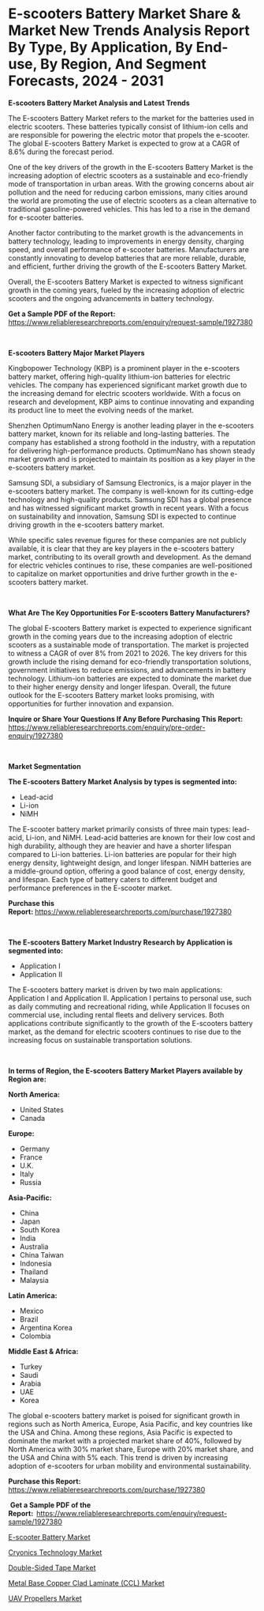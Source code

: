 <p><h1>E-scooters Battery Market Share & Market New Trends Analysis Report By Type, By Application, By End-use, By Region, And Segment Forecasts, 2024 - 2031</h1></p><p><strong>E-scooters Battery Market Analysis and Latest Trends</strong></p>
<p><p>The E-scooters Battery Market refers to the market for the batteries used in electric scooters. These batteries typically consist of lithium-ion cells and are responsible for powering the electric motor that propels the e-scooter. The global E-scooters Battery Market is expected to grow at a CAGR of 8.6% during the forecast period.</p><p>One of the key drivers of the growth in the E-scooters Battery Market is the increasing adoption of electric scooters as a sustainable and eco-friendly mode of transportation in urban areas. With the growing concerns about air pollution and the need for reducing carbon emissions, many cities around the world are promoting the use of electric scooters as a clean alternative to traditional gasoline-powered vehicles. This has led to a rise in the demand for e-scooter batteries.</p><p>Another factor contributing to the market growth is the advancements in battery technology, leading to improvements in energy density, charging speed, and overall performance of e-scooter batteries. Manufacturers are constantly innovating to develop batteries that are more reliable, durable, and efficient, further driving the growth of the E-scooters Battery Market.</p><p>Overall, the E-scooters Battery Market is expected to witness significant growth in the coming years, fueled by the increasing adoption of electric scooters and the ongoing advancements in battery technology.</p></p>
<p><strong>Get a Sample PDF of the Report:&nbsp;</strong> <a href="https://www.reliableresearchreports.com/enquiry/request-sample/1927380">https://www.reliableresearchreports.com/enquiry/request-sample/1927380</a></p>
<p>&nbsp;</p>
<p><strong>E-scooters Battery Major Market Players</strong></p>
<p><p>Kingbopower Technology (KBP) is a prominent player in the e-scooters battery market, offering high-quality lithium-ion batteries for electric vehicles. The company has experienced significant market growth due to the increasing demand for electric scooters worldwide. With a focus on research and development, KBP aims to continue innovating and expanding its product line to meet the evolving needs of the market.</p><p>Shenzhen OptimumNano Energy is another leading player in the e-scooters battery market, known for its reliable and long-lasting batteries. The company has established a strong foothold in the industry, with a reputation for delivering high-performance products. OptimumNano has shown steady market growth and is projected to maintain its position as a key player in the e-scooters battery market.</p><p>Samsung SDI, a subsidiary of Samsung Electronics, is a major player in the e-scooters battery market. The company is well-known for its cutting-edge technology and high-quality products. Samsung SDI has a global presence and has witnessed significant market growth in recent years. With a focus on sustainability and innovation, Samsung SDI is expected to continue driving growth in the e-scooters battery market.</p><p>While specific sales revenue figures for these companies are not publicly available, it is clear that they are key players in the e-scooters battery market, contributing to its overall growth and development. As the demand for electric vehicles continues to rise, these companies are well-positioned to capitalize on market opportunities and drive further growth in the e-scooters battery market.</p></p>
<p>&nbsp;</p>
<p><strong>What Are The Key Opportunities For E-scooters Battery Manufacturers?</strong></p>
<p><p>The global E-scooters Battery market is expected to experience significant growth in the coming years due to the increasing adoption of electric scooters as a sustainable mode of transportation. The market is projected to witness a CAGR of over 8% from 2021 to 2026. The key drivers for this growth include the rising demand for eco-friendly transportation solutions, government initiatives to reduce emissions, and advancements in battery technology. Lithium-ion batteries are expected to dominate the market due to their higher energy density and longer lifespan. Overall, the future outlook for the E-scooters Battery market looks promising, with opportunities for further innovation and expansion.</p></p>
<p><strong>Inquire or Share Your Questions If Any Before Purchasing This Report:</strong> <a href="https://www.reliableresearchreports.com/enquiry/pre-order-enquiry/1927380">https://www.reliableresearchreports.com/enquiry/pre-order-enquiry/1927380</a></p>
<p>&nbsp;</p>
<p><strong>Market Segmentation</strong></p>
<p><strong>The E-scooters Battery Market Analysis by types is segmented into:</strong></p>
<p><ul><li>Lead-acid</li><li>Li-ion</li><li>NiMH</li></ul></p>
<p><p>The E-scooter battery market primarily consists of three main types: lead-acid, Li-ion, and NiMH. Lead-acid batteries are known for their low cost and high durability, although they are heavier and have a shorter lifespan compared to Li-ion batteries. Li-ion batteries are popular for their high energy density, lightweight design, and longer lifespan. NiMH batteries are a middle-ground option, offering a good balance of cost, energy density, and lifespan. Each type of battery caters to different budget and performance preferences in the E-scooter market.</p></p>
<p><strong>Purchase this Report:&nbsp;</strong><a href="https://www.reliableresearchreports.com/purchase/1927380">https://www.reliableresearchreports.com/purchase/1927380</a></p>
<p>&nbsp;</p>
<p><strong>The E-scooters Battery Market Industry Research by Application is segmented into:</strong></p>
<p><ul><li>Application I</li><li>Application II</li></ul></p>
<p><p>The E-scooters battery market is driven by two main applications: Application I and Application II. Application I pertains to personal use, such as daily commuting and recreational riding, while Application II focuses on commercial use, including rental fleets and delivery services. Both applications contribute significantly to the growth of the E-scooters battery market, as the demand for electric scooters continues to rise due to the increasing focus on sustainable transportation solutions.</p></p>
<p>&nbsp;</p>
<p><strong>In terms of Region, the E-scooters Battery Market Players available by Region are:</strong></p>
<p>
    <p> <strong> North America: </strong>
        <ul>
            <li>United States</li>
            <li>Canada</li>
        </ul>
        </p> 
    <p> <strong> Europe: </strong>
        <ul>
            <li>Germany</li>
            <li>France</li>
            <li>U.K.</li>
            <li>Italy</li>
            <li>Russia</li>
        </ul>
        </p> 
    <p> <strong> Asia-Pacific: </strong>
        <ul>
            <li>China</li>
            <li>Japan</li>
            <li>South Korea</li>
            <li>India</li>
            <li>Australia</li>
            <li>China Taiwan</li>
            <li>Indonesia</li>
            <li>Thailand</li>
            <li>Malaysia</li>
        </ul>
        </p> 
    <p> <strong> Latin America: </strong>
        <ul>
            <li>Mexico</li>
            <li>Brazil</li>
            <li>Argentina Korea</li>
            <li>Colombia</li>
        </ul>
        </p> 
    <p> <strong> Middle East & Africa: </strong>
        <ul>
            <li>Turkey</li>
            <li>Saudi</li>
            <li>Arabia</li>
            <li>UAE</li>
            <li>Korea</li>
        </ul>
    </p>
    </p>
<p><p>The global e-scooters battery market is poised for significant growth in regions such as North America, Europe, Asia Pacific, and key countries like the USA and China. Among these regions, Asia Pacific is expected to dominate the market with a projected market share of 40%, followed by North America with 30% market share, Europe with 20% market share, and the USA and China with 5% each. This trend is driven by increasing adoption of e-scooters for urban mobility and environmental sustainability.</p></p>
<p><strong>Purchase this Report: </strong><a href="https://www.reliableresearchreports.com/purchase/1927380">https://www.reliableresearchreports.com/purchase/1927380</a></p>
<p>&nbsp;<strong>Get a Sample PDF of the Report:&nbsp;&nbsp;</strong><a href="https://www.reliableresearchreports.com/enquiry/request-sample/1927380">https://www.reliableresearchreports.com/enquiry/request-sample/1927380</a></p>
<p><strong></strong></p>
<p><p><a href="https://github.com/brentleyjimmiealvaradoz4l1rea/Market-Research-Report-List-1/blob/main/e-scooter-battery-market.md">E-scooter Battery Market</a></p><p><a href="https://skillful-vermicelli-b89.notion.site/Cryonics-Technology-Market-Size-2024-2031-Global-Industrial-Analysis-Key-Geographical-Regions-Ma-5ce6b3138f5043c8adb6f6922a52d702">Cryonics Technology Market</a></p><p><a href="https://fuschia-pecorino-a6d.notion.site/Double-Sided-Tape-Market-Analysis-Examines-its-Scope-on-Growth-Opportunities-and-Forecasted-Trends--c81c8713a90445c6a6bfcce2c4fc511d">Double-Sided Tape Market</a></p><p><a href="https://github.com/eeaveuhhh/Market-Research-Report-List-1/blob/main/metal-base-copper-clad-laminate-ccl-market.md">Metal Base Copper Clad Laminate (CCL) Market</a></p><p><a href="https://view.publitas.com/reportprime-1/uav-propellers-market-size-growth-outlook-from-2024-to-2031-projecting-at-markets-trends-analysis-by-application-regional-outlook-and-revenue/">UAV Propellers Market</a></p></p>